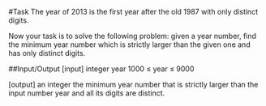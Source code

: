 #Task
The year of 2013 is the first year after the old 1987 with only distinct digits.

Now your task is to solve the following problem: given a year number, find the minimum year number which is strictly larger than the given one and has only distinct digits.

##Input/Output
[input] integer year
1000 ≤ year ≤ 9000

[output] an integer
the minimum year number that is strictly larger than the input number year and all its digits are distinct.
